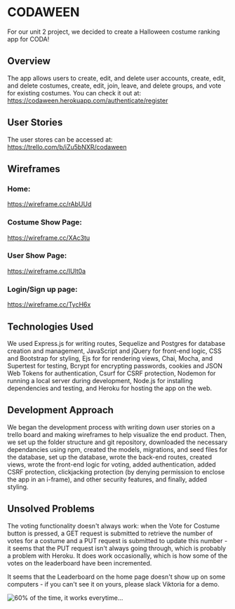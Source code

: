 # CODAWEEN

For our unit 2 project, we decided to create a Halloween costume ranking app for CODA!

## Overview

The app allows users to create, edit, and delete user accounts, create, edit, and delete costumes, create, edit, join, leave, and delete groups, and vote for existing costumes. You can check it out at: https://codaween.herokuapp.com/authenticate/register

## User Stories

The user stores can be accessed at: https://trello.com/b/iZu5bNXR/codaween

## Wireframes 

### Home: 

https://wireframe.cc/rAbUUd

### Costume Show Page: 

https://wireframe.cc/XAc3tu

### User Show Page: 

https://wireframe.cc/IUlt0a

### Login/Sign up page: 

https://wireframe.cc/TycH6x

## Technologies Used

We used Express.js for writing routes, Sequelize and Postgres for database creation and management, JavaScript and jQuery for front-end logic, CSS and Bootstrap for styling, Ejs for for rendering views, Chai, Mocha, and Supertest for testing, Bcrypt for encrypting passwords, cookies and JSON Web Tokens for authentication, Csurf for CSRF protection, Nodemon for running a local server during development, Node.js for installing dependencies and testing, and Heroku for hosting the app on the web. 

## Development Approach

We began the development process with writing down user stories on a trello board and making wireframes to help visualize the end product. Then, we set up the folder structure and git repository, downloaded the necessary dependancies using npm, created the models, migrations, and seed files for the database, set up the database, wrote the back-end routes, created views, wrote the front-end logic for voting, added authentication, added CSRF protection, clickjacking protection (by denying permission to enclose the app in an i-frame), and other security features, and finally, added styling. 

## Unsolved Problems

The voting functionality doesn't always work: when the Vote for Costume button is pressed, a GET request is submitted to retrieve the number of votes for a costume and a PUT request is submitted to update this number - it seems that the PUT request isn't always going through, which is probably a problem with Heroku. It does work occasionally, which is how some of the votes on the leaderboard have been incremented. 
  
It seems that the Leaderboard on the home page doesn't show up on some computers - if you can't see it on yours, please slack Viktoria for a demo. 

![60% of the time, it works everytime...](http://e.lvme.me/nzu2igx.jpg)

